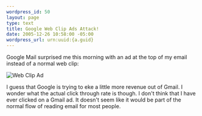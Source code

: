 ```yaml
--- 
wordpress_id: 50
layout: page
type: text
title: Google Web Clip Ads Attack!
date: 2005-12-26 10:58:00 -05:00
wordpress_url: urn:uuid:{a.guid}
---
```

Google Mail surprised me this morning with an ad at the top of my email instead of a normal web clip:

<img title="Web Clip Ad" src="http://kurt.karmalab.org/files/gmailAd.jpg" alt="Web Clip Ad" />

I guess that Google is trying to eke a little more revenue out of Gmail.  I wonder what the actual click through rate is though.  I don't think that I have ever clicked on a Gmail ad.  It doesn't seem like it would be part of the normal flow of reading email for most people.
